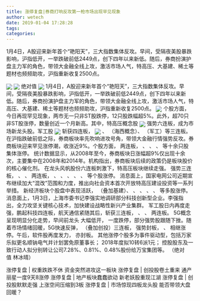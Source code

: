 ```yaml
---
title: 涨停复盘|券商打响反攻第一枪市场出现罕见现象
author: wetech
date: 2019-01-04 17:28:28
tags: 
categories: 
---
```

1月4日，A股迎来新年首个“艳阳天”，三大指数集体反攻。早间，受隔夜美股暴跌影响，沪指低开，一举跌破前低2449点，创下四年以来新低。随后，券商扮演护盘主力军的角色，带领大金融全线上攻，激活市场人气，特高压、大基建、稀土等题材也频频助攻，沪指重新收复2500点。
<!-- more -->
<img align="center" border="0" src="http://invest-images-external.cbndata.org/5LiA6LSiQUJT/images/4839bee5a2b34d8a632937ab1a714b80ab6fcbba.png" />
<img align="center" border="0" src="http://invest-images-external.cbndata.org/5LiA6LSiQUJT/images/6d2122fc163a5c008a5d8323bd5670f71ff5571a.png" />
绝对值
<img align="center" border="0" src="http://invest-images-external.cbndata.org/5LiA6LSiQUJT/images/ce15976e9b5ba2ac8d71d57263b11b29cc9fcee3.png" />
1月4日，A股迎来新年首个“艳阳天”，三大指数集体反攻。早间，受隔夜美股暴跌影响，沪指低开，一举跌破前低2449点，创下四年以来新低。随后，券商扮演护盘主力军的角色，带领大金融全线上攻，激活市场人气，特高压、大基建、稀土等题材也频频助攻，沪指重新收复2500点。
<img align="center" border="0" src="http://invest-images-external.cbndata.org/5LiA6LSiQUJT/images/78ec24f4c9d52818c588b45229b79f83775a6aa4.png" />
个股方面，今日再现罕见现象，两市无一只非ST股跌停，12只股跌幅超5%。此外，超70只非ST股涨停，数量创近一个月新高。其中，特高压概念股
<img align="center" border="0" src="http://invest-images-external.cbndata.org/5LiA6LSiQUJT/images/c3c9e754403217ec02c793a38dc95b76269f73f1.png" />
强势六连板，成为市场新龙头股。军工股
<img align="center" border="0" src="http://invest-images-external.cbndata.org/5LiA6LSiQUJT/images/12a691bf6c7aeb43c780d505c1bbf7ec60345cac.png" />
斩获四连板，
<img align="center" border="0" src="http://invest-images-external.cbndata.org/5LiA6LSiQUJT/images/5905d5e3b425fd745fba1a8ea8cf174e36164d1e.png" />
、
（海西概念）、
（军工）等三连板。
在沪指跌破前低之际，券商板块率先吹响进攻号角，带领大金融行情强势反攻。券商板块迎来罕见涨停潮，收涨近9%。个股方面，
两连板，
、
、
、
等十余只股集体涨停。
统计数据显示，从2008年至今，券商板块日涨幅超9%仅出现十余次，主要集中在2008年和2014年。机构指出，券商板块后续的政策仍是板块股价的核心催化剂。
在龙头风帆股份六连板刺激下，特高压板块继续走强。
强势三连板，
、
、
两连板，
、
、
、
、
、
等个股涨停。
消息面上，国家电网公司近期宣布继续加大“混改”范围和力度，推出向社会资本首次开放特高压建设投资等一系列举措。
新经济板块个股盘中表现活跃，
（叠加基建）、
、
、
、
、
等多股涨停。消息面上，1月3日，上海市委书记李强实地调研部分科技创新型企业。李强指出，全力攻坚关键核心技术，加快建设战略性新兴产业集群。
军工股日内再度走强，鹏起科技四连板，航天通信紧随其后，斩获三连板，
、
、
两连板。
5G概念呈现明显分化走势，早间前龙头
大幅低开，
一度跌停，部分强势股跟随下挫。随着市场情绪回暖，5G快速反弹，
（叠加创投）三连板，
强势封板，
、
相继涨停。午后，软件股再度发力，
亦封板。
其他涨停个股多为事件驱动型，包括万家乐拟更名顺钠电气并计划罢免原董事长；
2018年度拟10转6派1元；
控股股东及一致行动人拟分别转让公司7.28%、0.81%、0.48%股份给万宝集团等。
（绝对值 林冰晴）
 
 
涨停复盘 | 权重跌跌不休 资金突然进攻这一板块
涨停复盘 | 创投股卷土重来 通产丽星一度9天8涨停
涨停复盘 | 地产板块蠢蠢欲动 新老妖股重现江湖
涨停复盘 | 创投股默默走强 上涨空间压缩到3板
涨停复盘 | 市场惊现四板龙头股 能否带领大盘回暖？ 
